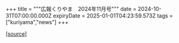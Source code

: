 +++
title = """広報くりやま　2024年11月号"""
date = 2024-10-31T07:00:00.000Z
expiryDate = 2025-01-01T04:23:59.573Z
tags = ["kuriyama","news"]
+++


[[source]](https://www.town.kuriyama.hokkaido.jp/site/koho/29253.html)

